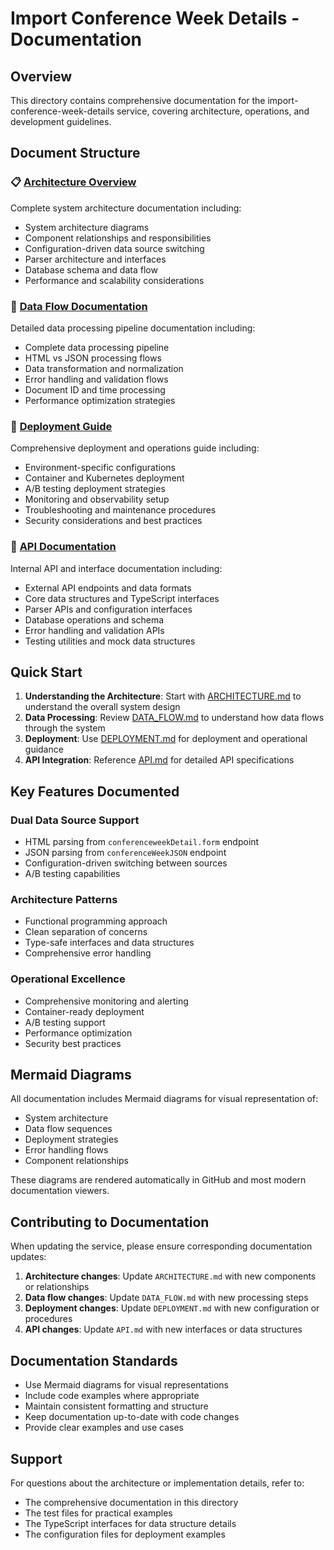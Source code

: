 # Import Conference Week Details - Documentation

## Overview

This directory contains comprehensive documentation for the import-conference-week-details service, covering architecture, operations, and development guidelines.

## Document Structure

### 📋 [Architecture Overview](./ARCHITECTURE.md)
Complete system architecture documentation including:
- System architecture diagrams
- Component relationships and responsibilities  
- Configuration-driven data source switching
- Parser architecture and interfaces
- Database schema and data flow
- Performance and scalability considerations

### 🔄 [Data Flow Documentation](./DATA_FLOW.md)
Detailed data processing pipeline documentation including:
- Complete data processing pipeline
- HTML vs JSON processing flows
- Data transformation and normalization
- Error handling and validation flows
- Document ID and time processing
- Performance optimization strategies

### 🚀 [Deployment Guide](./DEPLOYMENT.md)
Comprehensive deployment and operations guide including:
- Environment-specific configurations
- Container and Kubernetes deployment
- A/B testing deployment strategies
- Monitoring and observability setup
- Troubleshooting and maintenance procedures
- Security considerations and best practices

### 🔌 [API Documentation](./API.md)
Internal API and interface documentation including:
- External API endpoints and data formats
- Core data structures and TypeScript interfaces
- Parser APIs and configuration interfaces
- Database operations and schema
- Error handling and validation APIs
- Testing utilities and mock data structures

## Quick Start

1. **Understanding the Architecture**: Start with [ARCHITECTURE.md](./ARCHITECTURE.md) to understand the overall system design
2. **Data Processing**: Review [DATA_FLOW.md](./DATA_FLOW.md) to understand how data flows through the system
3. **Deployment**: Use [DEPLOYMENT.md](./DEPLOYMENT.md) for deployment and operational guidance
4. **API Integration**: Reference [API.md](./API.md) for detailed API specifications

## Key Features Documented

### Dual Data Source Support
- HTML parsing from `conferenceweekDetail.form` endpoint
- JSON parsing from `conferenceWeekJSON` endpoint
- Configuration-driven switching between sources
- A/B testing capabilities

### Architecture Patterns
- Functional programming approach
- Clean separation of concerns
- Type-safe interfaces and data structures
- Comprehensive error handling

### Operational Excellence
- Comprehensive monitoring and alerting
- Container-ready deployment
- A/B testing support
- Performance optimization
- Security best practices

## Mermaid Diagrams

All documentation includes Mermaid diagrams for visual representation of:
- System architecture
- Data flow sequences
- Deployment strategies
- Error handling flows
- Component relationships

These diagrams are rendered automatically in GitHub and most modern documentation viewers.

## Contributing to Documentation

When updating the service, please ensure corresponding documentation updates:

1. **Architecture changes**: Update `ARCHITECTURE.md` with new components or relationships
2. **Data flow changes**: Update `DATA_FLOW.md` with new processing steps
3. **Deployment changes**: Update `DEPLOYMENT.md` with new configuration or procedures
4. **API changes**: Update `API.md` with new interfaces or data structures

## Documentation Standards

- Use Mermaid diagrams for visual representations
- Include code examples where appropriate
- Maintain consistent formatting and structure
- Keep documentation up-to-date with code changes
- Provide clear examples and use cases

## Support

For questions about the architecture or implementation details, refer to:
- The comprehensive documentation in this directory
- The test files for practical examples
- The TypeScript interfaces for data structure details
- The configuration files for deployment examples